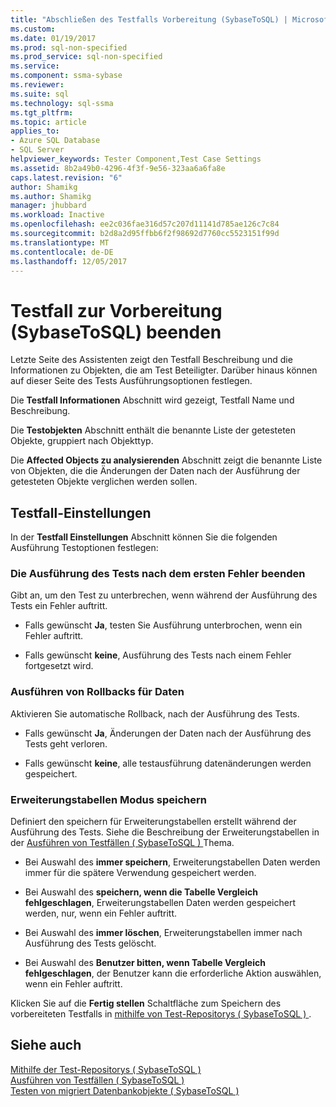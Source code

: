 ```yaml
---
title: "Abschließen des Testfalls Vorbereitung (SybaseToSQL) | Microsoft Docs"
ms.custom: 
ms.date: 01/19/2017
ms.prod: sql-non-specified
ms.prod_service: sql-non-specified
ms.service: 
ms.component: ssma-sybase
ms.reviewer: 
ms.suite: sql
ms.technology: sql-ssma
ms.tgt_pltfrm: 
ms.topic: article
applies_to:
- Azure SQL Database
- SQL Server
helpviewer_keywords: Tester Component,Test Case Settings
ms.assetid: 8b2a49b0-4296-4f3f-9e56-323aa6a6fa8e
caps.latest.revision: "6"
author: Shamikg
ms.author: Shamikg
manager: jhubbard
ms.workload: Inactive
ms.openlocfilehash: ee2c036fae316d57c207d11141d785ae126c7c84
ms.sourcegitcommit: b2d8a2d95ffbb6f2f98692d7760cc5523151f99d
ms.translationtype: MT
ms.contentlocale: de-DE
ms.lasthandoff: 12/05/2017
---
```

# <a name="finishing-test-case-preparation-sybasetosql"></a>Testfall zur Vorbereitung (SybaseToSQL) beenden
Letzte Seite des Assistenten zeigt den Testfall Beschreibung und die Informationen zu Objekten, die am Test Beteiligter. Darüber hinaus können auf dieser Seite des Tests Ausführungsoptionen festlegen.  
  
Die **Testfall Informationen** Abschnitt wird gezeigt, Testfall Name und Beschreibung.  
  
Die **Testobjekten** Abschnitt enthält die benannte Liste der getesteten Objekte, gruppiert nach Objekttyp.  
  
Die **Affected Objects zu analysierenden** Abschnitt zeigt die benannte Liste von Objekten, die die Änderungen der Daten nach der Ausführung der getesteten Objekte verglichen werden sollen.  
  
## <a name="test-case-settings"></a>Testfall-Einstellungen  
In der **Testfall Einstellungen** Abschnitt können Sie die folgenden Ausführung Testoptionen festlegen:  
  
### <a name="stop-test-execution-after-first-failure"></a>Die Ausführung des Tests nach dem ersten Fehler beenden  
Gibt an, um den Test zu unterbrechen, wenn während der Ausführung des Tests ein Fehler auftritt.  
  
-   Falls gewünscht **Ja**, testen Sie Ausführung unterbrochen, wenn ein Fehler auftritt.  
  
-   Falls gewünscht **keine**, Ausführung des Tests nach einem Fehler fortgesetzt wird.  
  
### <a name="perform-data-rollback"></a>Ausführen von Rollbacks für Daten  
Aktivieren Sie automatische Rollback, nach der Ausführung des Tests.  
  
-   Falls gewünscht **Ja**, Änderungen der Daten nach der Ausführung des Tests geht verloren.  
  
-   Falls gewünscht **keine**, alle testausführung datenänderungen werden gespeichert.  
  
### <a name="auxiliary-tables-saving-mode"></a>Erweiterungstabellen Modus speichern  
Definiert den speichern für Erweiterungstabellen erstellt während der Ausführung des Tests. Siehe die Beschreibung der Erweiterungstabellen in der [Ausführen von Testfällen &#40; SybaseToSQL &#41; ](../../ssma/sybase/running-test-cases-sybasetosql.md) Thema.  
  
-   Bei Auswahl des **immer speichern**, Erweiterungstabellen Daten werden immer für die spätere Verwendung gespeichert werden.  
  
-   Bei Auswahl des **speichern, wenn die Tabelle Vergleich fehlgeschlagen**, Erweiterungstabellen Daten werden gespeichert werden, nur, wenn ein Fehler auftritt.  
  
-   Bei Auswahl des **immer löschen**, Erweiterungstabellen immer nach Ausführung des Tests gelöscht.  
  
-   Bei Auswahl des **Benutzer bitten, wenn Tabelle Vergleich fehlgeschlagen**, der Benutzer kann die erforderliche Aktion auswählen, wenn ein Fehler auftritt.  
  
Klicken Sie auf die **Fertig stellen** Schaltfläche zum Speichern des vorbereiteten Testfalls in [mithilfe von Test-Repositorys &#40; SybaseToSQL &#41; ](../../ssma/sybase/using-test-repositories-sybasetosql.md).  
  
## <a name="see-also"></a>Siehe auch  
[Mithilfe der Test-Repositorys &#40; SybaseToSQL &#41;](../../ssma/sybase/using-test-repositories-sybasetosql.md)  
[Ausführen von Testfällen &#40; SybaseToSQL &#41;](../../ssma/sybase/running-test-cases-sybasetosql.md)  
[Testen von migriert Datenbankobjekte &#40; SybaseToSQL &#41;](../../ssma/sybase/testing-migrated-database-objects-sybasetosql.md)  
  
